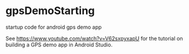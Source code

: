 # gpsDemoStarting
startup code for android gps demo app

See https://www.youtube.com/watch?v=V62sxpyxapU for the tutorial on building a GPS demo app in Android Studio.
